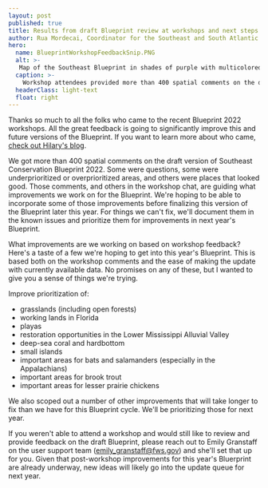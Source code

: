```yaml
---
layout: post
published: true
title: Results from draft Blueprint review at workshops and next steps
author: Rua Mordecai, Coordinator for the Southeast and South Atlantic Blueprints
hero:
  name: BlueprintWorkshopFeedbackSnip.PNG
  alt: >-
   Map of the Southeast Blueprint in shades of purple with multicolored polygons drawn on top of it, representing spatially explicit workshop comments.
  caption: >-
    Workshop attendees provided more than 400 spatial comments on the draft version of Southeast Conservation Blueprint 2022.
  headerClass: light-text
  float: right
---
```

Thanks so much to all the folks who came to the recent Blueprint 2022 workshops. All the great feedback is going to significantly improve this and future versions of the Blueprint. If you want to learn more about who came, [check out Hilary's blog](https://secassoutheast.org/2022/05/26/Blueprint-workshop-attendance-and-wording-poll-results.html).

We got more than 400 spatial comments on the draft version of Southeast Conservation Blueprint 2022. Some were questions, some were underprioritized or overprioritized areas, and others were places that looked good. Those comments, and others in the workshop chat, are guiding what improvements we work on for the Blueprint. We're hoping to be able to incorporate some of those improvements before finalizing this version of the Blueprint later this year. For things we can't fix, we'll document them in the known issues and prioritize them for improvements in next year's Blueprint.<!--more-->

What improvements are we working on based on workshop feedback? Here's a taste of a few we're hoping to get into this year's Blueprint. This is based both on the workshop comments and the ease of making the update with currently available data. No promises on any of these, but I wanted to give you a sense of things we're trying.

Improve prioritization of: 
- grasslands (including open forests)
- working lands in Florida
- playas
- restoration opportunities in the Lower Mississippi Alluvial Valley
- deep-sea coral and hardbottom
- small islands
- important areas for bats and salamanders (especially in the Appalachians)
- important areas for brook trout
- important areas for lesser prairie chickens

We also scoped out a number of other improvements that will take longer to fix than we have for this Blueprint cycle. We'll be prioritizing those for next year.

If you weren't able to attend a workshop and would still like to review and provide feedback on the draft Blueprint, please reach out to Emily Granstaff on the user support team (emily_granstaff@fws.gov) and she'll set that up for you. Given that post-workshop improvements for this year's Bluerprint are already underway, new ideas will likely go into the update queue for next year.
